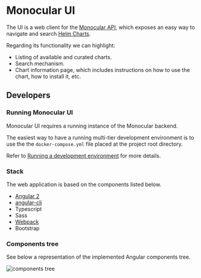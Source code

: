 # Monocular UI

The UI is a web client for the [Monocular
API](https://github.com/kubernetes-helm/monocular/tree/master/src/api), which exposes an easy way to
navigate and search [Helm Charts](https://github.com/kubernetes/charts).

Regarding its functionality we can highlight:

* Listing of available and curated charts.
* Search mechanism.
* Chart information page, which includes instructions on how to use the
  chart, how to install it, etc.

## Developers

### Running Monocular UI

Monocular UI requires a running instance of the Monocular backend.

The easiest way to have a running multi-tier development environment is to use the the `docker-compose.yml` file placed at the project root directory.

Refer to [Running a development environment](src/README.md) for more details.

### Stack

The web application is based on the components listed below.

* [Angular 2](https://angular.io/)
* [angular-cli](https://github.com/angular/angular-cli)
* Typescript
* Sass
* [Webpack](https://webpack.github.io/)
* Bootstrap

### Components tree

See below a representation of the implemented Angular components tree.

![components tree](https://cloud.githubusercontent.com/assets/24523/23182395/3ff0382a-f82d-11e6-9b64-2b8b0a9e45e9.png)

